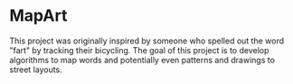 # MapArt

This project was originally inspired by someone who spelled out the word "fart" by tracking their bicycling. The goal of this project is to develop algorithms to map words and potentially even patterns and drawings to street layouts.